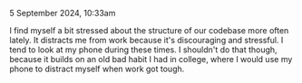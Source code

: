 5 September 2024, 10:33am

I find myself a bit stressed about the structure of our codebase more often lately. It distracts me from work because it's discouraging and stressful. I tend to look at my phone during these times. I shouldn't do that though, because it builds on an old bad habit I had in college, where I would use my phone to distract myself when work got tough.
